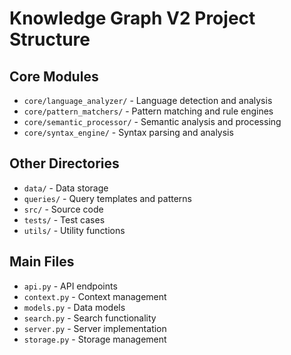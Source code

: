 # Knowledge Graph V2 Project Structure

## Core Modules
- `core/language_analyzer/` - Language detection and analysis
- `core/pattern_matchers/` - Pattern matching and rule engines
- `core/semantic_processor/` - Semantic analysis and processing
- `core/syntax_engine/` - Syntax parsing and analysis

## Other Directories
- `data/` - Data storage
- `queries/` - Query templates and patterns
- `src/` - Source code
- `tests/` - Test cases
- `utils/` - Utility functions

## Main Files
- `api.py` - API endpoints
- `context.py` - Context management
- `models.py` - Data models
- `search.py` - Search functionality
- `server.py` - Server implementation
- `storage.py` - Storage management